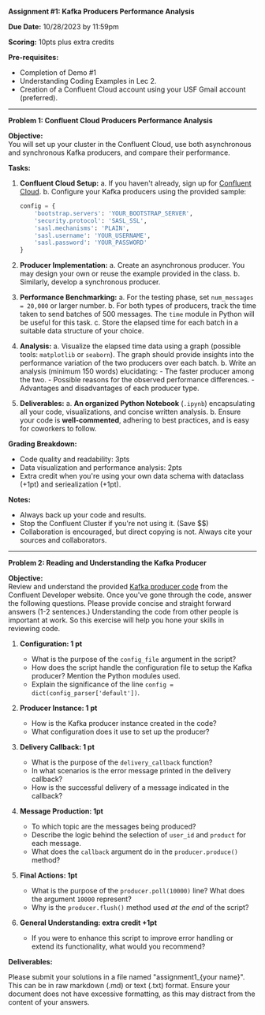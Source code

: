 **Assignment #1: Kafka Producers Performance Analysis**

**Due Date:** 10/28/2023 by 11:59pm

**Scoring:** 10pts plus extra credits

**Pre-requisites:**
- Completion of Demo #1
- Understanding Coding Examples in Lec 2. 
- Creation of a Confluent Cloud account using your USF Gmail account (preferred).

---

**Problem 1: Confluent Cloud Producers Performance Analysis**

**Objective:**  
You will set up your cluster in the Confluent Cloud, use both asynchronous and synchronous Kafka producers, and compare their performance.

**Tasks:**

1. **Confluent Cloud Setup:**
    a. If you haven't already, sign up for [Confluent Cloud](https://www.confluent.io/confluent-cloud/).
    b. Configure your Kafka producers using the provided sample:
    ```python
    config = {
        'bootstrap.servers': 'YOUR_BOOTSTRAP_SERVER',
        'security.protocol': 'SASL_SSL',
        'sasl.mechanisms': 'PLAIN',
        'sasl.username': 'YOUR_USERNAME',
        'sasl.password': 'YOUR_PASSWORD'
    }
    ```

2. **Producer Implementation:**
    a. Create an asynchronous producer. You may design your own or reuse the example provided in the class.
    b. Similarly, develop a synchronous producer.

3. **Performance Benchmarking:**
    a. For the testing phase, set `num_messages = 20,000` or larger number.
    b. For both types of producers, track the time taken to send batches of 500 messages. The `time` module in Python will be useful for this task.
    c. Store the elapsed time for each batch in a suitable data structure of your choice.

4. **Analysis:**
    a. Visualize the elapsed time data using a graph (possible tools: `matplotlib` or `seaborn`). The graph should provide insights into the performance variation of the two producers over each batch.
    b. Write an analysis (minimum 150 words) elucidating:
        - The faster producer among the two.
        - Possible reasons for the observed performance differences.
        - Advantages and disadvantages of each producer type.

5. **Deliverables:**
    a. **An organized Python Notebook** (`.ipynb`) encapsulating all your code, visualizations, and concise written analysis.
    b. Ensure your code is **well-commented**, adhering to best practices, and is easy for coworkers to follow.

**Grading Breakdown:**

- Code quality and readability: 3pts
- Data visualization and performance analysis: 2pts
- Extra credit  when you're using your own data schema with dataclass (+1pt) and seriealization (+1pt).

**Notes:** 
- Always back up your code and results.
- Stop the Confluent Cluster if you're not using it. (Save $$)
- Collaboration is encouraged, but direct copying is not. Always cite your sources and collaborators.

--- 

**Problem 2: Reading and Understanding the Kafka Producer**

**Objective:**  
Review and understand the provided [Kafka producer code](https://developer.confluent.io/get-started/python/#build-producer) from the Confluent Developer website. Once you've gone through the code, answer the following questions. Please provide concise and straight forward answers (1-2 sentences.) Understanding the code from other people is important at work. So this exercise will help you hone your skills in reviewing code.

1. **Configuration: 1 pt**
    - What is the purpose of the `config_file` argument in the script?
    - How does the script handle the configuration file to setup the Kafka producer? Mention the Python modules used.
    - Explain the significance of the line `config = dict(config_parser['default'])`.

2. **Producer Instance: 1 pt**
    - How is the Kafka producer instance created in the code?
    - What configuration does it use to set up the producer?

3. **Delivery Callback: 1 pt**
    - What is the purpose of the `delivery_callback` function?
    - In what scenarios is the error message printed in the delivery callback?
    - How is the successful delivery of a message indicated in the callback?

4. **Message Production: 1pt**
    - To which topic are the messages being produced?
    - Describe the logic behind the selection of `user_id` and `product` for each message.
    - What does the `callback` argument do in the `producer.produce()` method?

5. **Final Actions: 1pt**
    - What is the purpose of the `producer.poll(10000)` line? What does the argument `10000` represent?
    - Why is the `producer.flush()` method used *at the end* of the script?

6. **General Understanding: extra credit +1pt**
    - If you were to enhance this script to improve error handling or extend its functionality, what would you recommend?

**Deliverables:**

Please submit your solutions in a file named "assignment1_{your name}". This can be in raw markdown (.md) or text (.txt) format. Ensure your document does not have excessive formatting, as this may distract from the content of your answers.